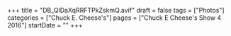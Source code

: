 +++
title = "DB_QlDaXqRRFTPkZskmQ.avif"
draft = false
tags = ["Photos"]
categories = ["Chuck E. Cheese's"]
pages = ["Chuck E Cheese's Show 4 2016"]
startDate = ""
+++
